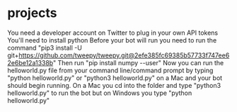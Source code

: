 # projects

You need a developer account on Twitter to plug in your own API tokens
You'll need to install python 
Before your bot will run you need to run the command "pip3 install -U git+https://github.com/tweepy/tweepy.git@2efe385fc69385b57733f747ee62e6be12a1338b"
Then run "pip install numpy --user"
Now you can run the helloworld.py file from your command line/command prompt by typing "python helloworld.py" or "python3 helloworld.py" on a Mac and your bot should begin running.
On a Mac you cd into the folder and type "python3 helloworld.py" to run the bot but on Windows you type "python helloworld.py" 
